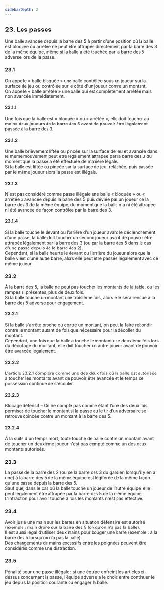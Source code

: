 ```yaml
---
sidebarDepth: 2
---
```


## 23. Les passes
Une balle avancée depuis la barre des 5 à partir d’une position où la balle est bloquée ou arrêtée ne peut être attrapée directement par la barre des 3 de la même équipe, même si la balle a été touchée par la barre des 5 adverse lors de la passe.

### 23.1
On appelle « balle bloquée » une balle contrôlée sous un joueur sur la surface de jeu ou contrôlée sur le côté d'un joueur contre un montant. <br>
On appelle « balle arrêtée » une balle qui est complètement arrêtée mais non avancée  immédiatement.

#### 23.1.1
Une fois que la balle est « bloquée » ou « arrêtée », elle doit toucher au moins deux joueurs de la barre des 5 avant de pouvoir être légalement passée à la barre des 3.

#### 23.1.2
Une balle brièvement liftée ou pincée sur la surface de jeu et avancée dans le même mouvement peut être légalement attrapée par la barre des 3 du moment que la passe a été effectuée de manière légale. <br>
Si la balle est liftée ou pincée sur la surface de jeu, relâchée, puis passée par le même joueur alors la passe est illégale.

#### 23.1.3
N'est pas considéré comme passe illégale une balle « bloquée » ou « arrêtée » avancée depuis la barre des 5 puis déviée par un joueur de la barre des 3 de la même équipe, du moment que la balle n'a ni été attrapée ni été avancée de façon contrôlée par la barre des 3.

#### 23.1.4
Si la balle touche le devant ou l’arrière d’un joueur avant le déclenchement d’une passe, la balle doit toucher un second joueur avant de pouvoir être attrapée légalement par la barre des 3 (ou par la barre des 5 dans le cas d'une passe depuis de la barre des 2). <br>
Cependant, si la balle heurte le devant ou l’arrière du joueur alors que la balle vient d’une autre barre, alors elle peut être passée légalement avec ce même joueur.

### 23.2
À la barre des 5, la balle ne peut pas toucher les montants de la table, ou les rampes si présentes, plus de deux fois. <br>
Si la balle touche un montant une troisième fois, alors elle sera rendue à la barre des 5 adverse pour engagement.

#### 23.2.1
Si la balle s'arrête proche ou contre un montant, on peut la faire rebondir contre le montant autant de fois que nécessaire pour la décoller du montant. <br>
Cependant, une fois que la balle a touché le montant une deuxième fois lors du décollage du montant, elle doit toucher un autre joueur avant de pouvoir être avancée légalement.

#### 23.2.2
L'article 23.2.1 comptera comme une des deux fois où la balle est autorisée à toucher les montants avant de pouvoir être avancée et le temps de possession continue de s'écouler.

#### 23.2.3
Blocage défensif – On ne compte pas comme étant l’une des deux fois permises de toucher le montant si la passe ou le tir d’un adversaire se retrouve coincée contre un montant à la barre des 5.

#### 23.2.4
À la suite d'un temps mort, toute touche de balle contre un montant avant de toucher un deuxième joueur n'est pas compté comme un des deux montants autorisés.

### 23.3
La passe de la barre des 2 (ou de la barre des 3 du gardien lorsqu’il y en a une) à la barre des 5 de la même équipe est légiférée de la même façon qu'une passe depuis la barre des 5. <br>
Sauf que, dans le cas où la balle touche un joueur de l’autre équipe, elle peut légalement être attrapée par la barre des 5 de la même équipe. <br>
L'infraction pour avoir touché 3 fois les montants n'est pas effective.

### 23.4
Avoir juste une main sur les barres en situation défensive est autorisé (exemple : main droite sur la barre des 5 lorsqu’on n’a pas la balle). <br>
Il est aussi légal d’utiliser deux mains pour bouger une barre (exemple : à la barre des 5 lorsqu’on n’a pas la balle). <br>
Des changements de mains excessifs entre les poignées peuvent être considérés comme une
distraction.

### 23.5
Pénalité pour une passe illégale : si une équipe enfreint les articles ci-dessus concernant la passe, l’équipe adverse a le choix entre continuer le jeu depuis la position courante ou engager la balle.